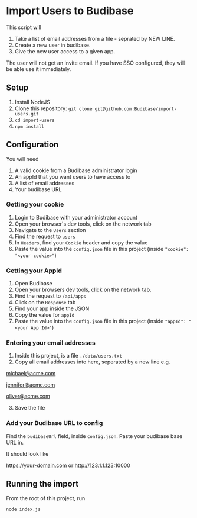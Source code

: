 # Import Users to Budibase

This script will
1. Take a list of email addresses from a file - seprated by NEW LINE.
2. Create a new user in budibase.
3. Give the new user access to a given app.

The user will not get an invite email. If you have SSO configured, they will be able use it immediately.

## Setup

1. Install NodeJS
2. Clone this repository: `git clone git@github.com:Budibase/import-users.git`
3. `cd import-users`
4. `npm install`

## Configuration

You will need
1. A valid cookie from a Budibase administrator login
2. An appId that you want users to have access to
3. A list of email addresses
4. Your budibase URL

### Getting your cookie

1. Login to Budibase with your administrator account
2. Open your browser's dev tools, click on the network tab
3. Navigate to the `Users` section
4. Find the request to `users`
5. In `Headers`, find your `Cookie` header and copy the value
6. Paste the value into the `config.json` file in this project (inside `"cookie": "<your cookie>"`)

### Getting your AppId

1. Open Budibase
2. Open your browsers dev tools, click on the network tab.
3. Find the request to `/api/apps`
4. Click on the `Response` tab
5. Find your app inside the JSON
6. Copy the value for `appId`
7. Paste the value into the `config.json` file in this project (inside `"appId": "<your App Id>"`)

### Entering your email addresses

1. Inside this project, is a file `./data/users.txt`
2. Copy all email addresses into here, seperated by a new line e.g.

michael@acme.com

jennifer@acme.com

oliver@acme.com

3. Save the file

### Add your Budibase URL to config

Find the `budibaseUrl` field, inside `config.json`. Paste your budibase base URL in.

It should look like

https://your-domain.com
or
http://123.1.1.123:10000


## Running the import

From the root of this project, run

`node index.js`
